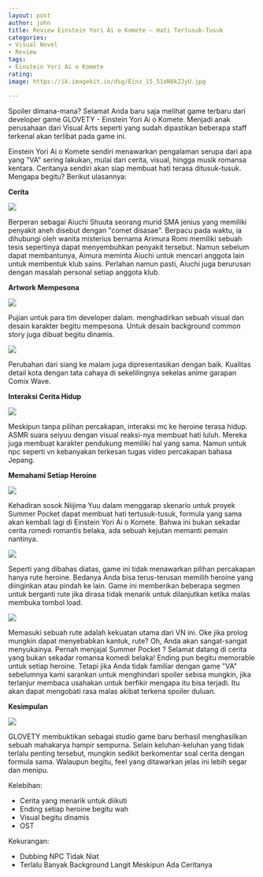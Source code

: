 ```yaml
---
layout: post
author: john
title: Review Einstein Yori Ai o Komete — Hati Tertusuk-Tusuk
categories:
- Visual Novel
- Review
tags:
- Einstein Yori Ai o Komete
rating: 
image: https://ik.imagekit.io/dsg/Einz_15_51oN0kZJyU.jpg

---
```

Spoiler dimana-mana? Selamat Anda baru saja melihat game terbaru dari developer game GLOVETY - Einstein Yori Ai o Komete. Menjadi anak perusahaan dari Visual Arts seperti yang sudah dipastikan beberapa staff terkenal akan terlibat pada game ini.

Einstein Yori Ai o Komete sendiri menawarkan pengalaman serupa dari apa yang "VA" sering lakukan, mulai dari cerita, visual, hingga musik romansa kentara. Ceritanya sendiri akan siap membuat hati terasa ditusuk-tusuk. Mengapa begitu? Berikut ulasannya:

**Cerita**

![](https://ik.imagekit.io/dsg/Einz_4_i8caecQDJ8.jpg)

Berperan sebagai Aiuchi Shuuta seorang murid SMA jenius yang memiliki penyakit aneh disebut dengan "comet disasae". Berpacu pada waktu, ia dihubungi oleh wanita misterius bernama Arimura Romi memiliki sebuah tesis sepertinya dapat menyembuhkan penyakit tersebut. Namun sebelum dapat membantunya, Aimura meminta Aiuchi untuk mencari anggota lain untuk membentuk klub sains. Perlahan namun pasti, Aiuchi juga berurusan dengan masalah personal setiap anggota klub.

**Artwork Mempesona**

![](https://ik.imagekit.io/dsg/Einz_2_o6ccHA8y8.jpg)

Pujian untuk para tim developer dalam. menghadirkan sebuah visual dan desain karakter begitu mempesona. Untuk desain background common story juga dibuat begitu dinamis.

![](https://ik.imagekit.io/dsg/Einz_14_SyLiN3byk.jpg)

Perubahan dari siang ke malam juga dipresentasikan dengan baik. Kualitas detail kota dengan tata cahaya di sekelilingnya sekelas anime garapan Comix Wave.

**Interaksi Cerita Hidup**

![](https://ik.imagekit.io/dsg/Einz_13_2uVHyUAESX.jpg)

Meskipun tanpa pilihan percakapan, interaksi mc ke heroine terasa hidup. ASMR suara seiyuu dengan visual reaksi-nya membuat hati luluh. Mereka juga membuat karakter pendukung memiliki hal yang sama. Namun untuk npc seperti vn kebanyakan terkesan tugas video percakapan bahasa Jepang.

**Memahami Setiap Heroine**

![](https://ik.imagekit.io/dsg/Einz_11_D_hfWrTbf.jpg)

Kehadiran sosok Niijima Yuu dalam menggarap skenario untuk proyek Summer Pocket dapat membuat hati tertusuk-tusuk, formula yang sama akan kembali lagi di Einstein Yori Ai o Komete. Bahwa ini bukan sekadar cerita romedi romantis belaka, ada sebuah kejutan memanti pemain nantinya.

![](https://ik.imagekit.io/dsg/Einz_17_qRVX67ai7.jpg)

Seperti yang dibahas diatas, game ini tidak menawarkan pilihan percakapan hanya rute heroine. Bedanya Anda bisa terus-terusan memilih heroine yang diinginkan atau pindah ke lain. Game ini memberikan beberapa segmen untuk berganti rute jika dirasa tidak menarik untuk dilanjutkan ketika malas membuka tombol load.

![](https://ik.imagekit.io/dsg/Einz_22_7iDaryDhkn.jpg)

Memasuki sebuah rute adalah kekuatan utama dari VN ini. Oke jika prolog mungkin dapat menyebabkan kantuk, rute? Oh, Anda akan sangat-sangat menyukainya. Pernah menjajal Summer Pocket ? Selamat datang di cerita yang bukan sekadar romansa komedi belaka! Ending pun begitu memorable untuk setiap heroine. Tetapi jika Anda tidak familiar dengan game "VA" sebelumnya kami sarankan untuk menghindari spoiler sebisa mungkin, jika terlanjur membaca usahakan untuk berfikir mengapa itu bisa terjadi. Itu akan dapat mengobati rasa malas akibat terkena spoiler duluan.

**Kesimpulan**

![](https://ik.imagekit.io/dsg/Einz_19_3ZxpUhIov.jpg)

GLOVETY membuktikan sebagai studio game baru berhasil menghasilkan sebuah mahakarya hampir sempurna. Selain keluhan-keluhan yang tidak terlalu penting tersebut, mungkin sedikit berkomentar soal cerita dengan formula sama. Walaupun begitu, feel yang ditawarkan jelas ini lebih segar dan menipu.

Kelebihan:

* Cerita yang menarik untuk diikuti
* Ending setiap heroine begitu wah
* Visual begitu dinamis
* OST

Kekurangan:

* Dubbing NPC Tidak Niat
* Terlalu Banyak Background Langit Meskipun Ada Ceritanya